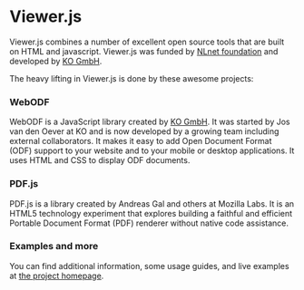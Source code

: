 # Viewer.js

Viewer.js combines a number of excellent open source tools that are built on HTML and javascript. Viewer.js was funded by [NLnet foundation](http://nlnet.nl) and developed by [KO GmbH](http://kogmbh.com).

The heavy lifting in Viewer.js is done by these awesome projects:

### WebODF

WebODF is a JavaScript library created by [KO GmbH](http://kogmbh.com). It was started by Jos van den Oever at KO and is now developed by a growing team including external collaborators. It makes it easy to add Open Document Format (ODF) support to your website and to your mobile or desktop applications. It uses HTML and CSS to display ODF documents.

### PDF.js

PDF.js is a library created by Andreas Gal and others at Mozilla Labs. It is an HTML5 technology experiment that explores building a faithful and efficient Portable Document Format (PDF) renderer without native code assistance.

### Examples and more

You can find additional information, some usage guides, and live examples at [the project homepage](http://viewerjs.org).
